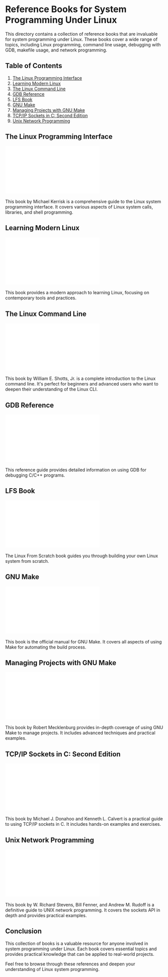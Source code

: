# Reference Books for System Programming Under Linux

This directory contains a collection of reference books that are invaluable for system programming under Linux. These books cover a wide range of topics, including Linux programming, command line usage, debugging with GDB, makefile usage, and network programming.

## Table of Contents

1. [The Linux Programming Interface](#the-linux-programming-interface)
2. [Learning Modern Linux](#learning-modern-linux)
3. [The Linux Command Line](#the-linux-command-line)
4. [GDB Reference](#gdb-reference)
5. [LFS Book](#lfs-book)
6. [GNU Make](#gnu-make)
7. [Managing Projects with GNU Make](#managing-projects-with-gnu-make)
8. [TCP/IP Sockets in C: Second Edition](#tcpip-sockets-in-c-second-edition)
9. [Unix Network Programming](#unix-network-programming)

## The Linux Programming Interface

![01.The-Linux-Programming-Interface.pdf](./01.The-Linux-Programming-Interface.pdf)

This book by Michael Kerrisk is a comprehensive guide to the Linux system programming interface. It covers various aspects of Linux system calls, libraries, and shell programming.

## Learning Modern Linux

![02.Learning-Modern-Linux.pdf](./02.Learning-Modern-Linux.pdf)

This book provides a modern approach to learning Linux, focusing on contemporary tools and practices.

## The Linux Command Line

![03.The-Linux-Command-Line.pdf](03.The-Linux-Command-Line.pdf)

This book by William E. Shotts, Jr. is a complete introduction to the Linux command line. It's perfect for beginners and advanced users who want to deepen their understanding of the Linux CLI.

## GDB Reference

![04.GDB-Reference.pdf](04.GDB-Reference.pdf)

This reference guide provides detailed information on using GDB for debugging C/C++ programs.

## LFS Book

![05.LFS-BOOK.pdf](05.LFS-BOOK.pdf)

The Linux From Scratch book guides you through building your own Linux system from scratch.

## GNU Make

![06.GNU-Make.pdf](06.GNU-Make.pdf)

This book is the official manual for GNU Make. It covers all aspects of using Make for automating the build process.

## Managing Projects with GNU Make

![07.Managing-Projects-with-GNU-Make.pdf](07.Managing-Projects-with-GNU-Make.pdf)

This book by Robert Mecklenburg provides in-depth coverage of using GNU Make to manage projects. It includes advanced techniques and practical examples.

## TCP/IP Sockets in C: Second Edition

![08.TCP-IP-Sockets-in-C-Second-Edition.pdf](08.TCP-IP-Sockets-in-C-Second-Edition.pdf)

This book by Michael J. Donahoo and Kenneth L. Calvert is a practical guide to using TCP/IP sockets in C. It includes hands-on examples and exercises.

## Unix Network Programming

![09.Unix-Network-Programming.pdf](09.Unix-Network-Programming.pdf)

This book by W. Richard Stevens, Bill Fenner, and Andrew M. Rudoff is a definitive guide to UNIX network programming. It covers the sockets API in depth and provides practical examples.

## Conclusion

This collection of books is a valuable resource for anyone involved in system programming under Linux. Each book covers essential topics and provides practical knowledge that can be applied to real-world projects.

Feel free to browse through these references and deepen your understanding of Linux system programming.

